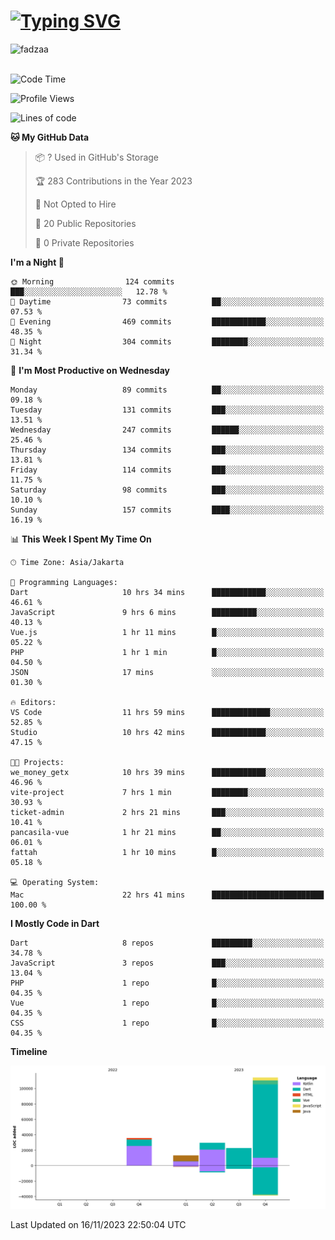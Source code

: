 
<h1 align="left"><a href="https://git.io/typing-svg"><img src="https://readme-typing-svg.demolab.com?font=Fira+Code&pause=1000&color=F7F7F7&random=false&width=600&lines=Hi+%F0%9F%91%8B%2C+I'm+Fattah+Anggit+Al+Dzakwan;Junior+Software+Developer+from+SMK+Raden+Umar+Said" alt="Typing SVG" /></a></h1>


<div align="left" display="flex"> 
  <img src="https://komarev.com/ghpvc/?username=fadzaa&label=Profile%20views&color=0e75b6&style=flat" alt="fadzaa" /> 
</div>

<br/>

<!--START_SECTION:waka-->
![Code Time](http://img.shields.io/badge/Code%20Time-75%20hrs%2013%20mins-blue)

![Profile Views](http://img.shields.io/badge/Profile%20Views-223-blue)

![Lines of code](https://img.shields.io/badge/From%20Hello%20World%20I%27ve%20Written-215.3%20thousand%20lines%20of%20code-blue)

**🐱 My GitHub Data** 

> 📦 ? Used in GitHub's Storage 
 > 
> 🏆 283 Contributions in the Year 2023
 > 
> 🚫 Not Opted to Hire
 > 
> 📜 20 Public Repositories 
 > 
> 🔑 0 Private Repositories 
 > 
**I'm a Night 🦉** 

```text
🌞 Morning                124 commits         ███░░░░░░░░░░░░░░░░░░░░░░   12.78 % 
🌆 Daytime                73 commits          ██░░░░░░░░░░░░░░░░░░░░░░░   07.53 % 
🌃 Evening                469 commits         ████████████░░░░░░░░░░░░░   48.35 % 
🌙 Night                  304 commits         ████████░░░░░░░░░░░░░░░░░   31.34 % 
```
📅 **I'm Most Productive on Wednesday** 

```text
Monday                   89 commits          ██░░░░░░░░░░░░░░░░░░░░░░░   09.18 % 
Tuesday                  131 commits         ███░░░░░░░░░░░░░░░░░░░░░░   13.51 % 
Wednesday                247 commits         ██████░░░░░░░░░░░░░░░░░░░   25.46 % 
Thursday                 134 commits         ███░░░░░░░░░░░░░░░░░░░░░░   13.81 % 
Friday                   114 commits         ███░░░░░░░░░░░░░░░░░░░░░░   11.75 % 
Saturday                 98 commits          ███░░░░░░░░░░░░░░░░░░░░░░   10.10 % 
Sunday                   157 commits         ████░░░░░░░░░░░░░░░░░░░░░   16.19 % 
```


📊 **This Week I Spent My Time On** 

```text
🕑︎ Time Zone: Asia/Jakarta

💬 Programming Languages: 
Dart                     10 hrs 34 mins      ████████████░░░░░░░░░░░░░   46.61 % 
JavaScript               9 hrs 6 mins        ██████████░░░░░░░░░░░░░░░   40.13 % 
Vue.js                   1 hr 11 mins        █░░░░░░░░░░░░░░░░░░░░░░░░   05.22 % 
PHP                      1 hr 1 min          █░░░░░░░░░░░░░░░░░░░░░░░░   04.50 % 
JSON                     17 mins             ░░░░░░░░░░░░░░░░░░░░░░░░░   01.30 % 

🔥 Editors: 
VS Code                  11 hrs 59 mins      █████████████░░░░░░░░░░░░   52.85 % 
Studio                   10 hrs 42 mins      ████████████░░░░░░░░░░░░░   47.15 % 

🐱‍💻 Projects: 
we_money_getx            10 hrs 39 mins      ████████████░░░░░░░░░░░░░   46.96 % 
vite-project             7 hrs 1 min         ████████░░░░░░░░░░░░░░░░░   30.93 % 
ticket-admin             2 hrs 21 mins       ███░░░░░░░░░░░░░░░░░░░░░░   10.41 % 
pancasila-vue            1 hr 21 mins        ██░░░░░░░░░░░░░░░░░░░░░░░   06.01 % 
fattah                   1 hr 10 mins        █░░░░░░░░░░░░░░░░░░░░░░░░   05.18 % 

💻 Operating System: 
Mac                      22 hrs 41 mins      █████████████████████████   100.00 % 
```

**I Mostly Code in Dart** 

```text
Dart                     8 repos             █████████░░░░░░░░░░░░░░░░   34.78 % 
JavaScript               3 repos             ███░░░░░░░░░░░░░░░░░░░░░░   13.04 % 
PHP                      1 repo              █░░░░░░░░░░░░░░░░░░░░░░░░   04.35 % 
Vue                      1 repo              █░░░░░░░░░░░░░░░░░░░░░░░░   04.35 % 
CSS                      1 repo              █░░░░░░░░░░░░░░░░░░░░░░░░   04.35 % 
```



**Timeline**

![Lines of Code chart](https://raw.githubusercontent.com/Fadzaa/Fadzaa/main/assets/bar_graph.png)


 Last Updated on 16/11/2023 22:50:04 UTC
<!--END_SECTION:waka-->
